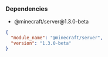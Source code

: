 ### Dependencies
- <p>@minecraft/server@1.3.0-beta</p>
```json
{
  "module_name": "@minecraft/server",
  "version": "1.3.0-beta"
}
```